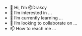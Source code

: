 - 👋 Hi, I’m @Drakcy
- 👀 I’m interested in ...
- 🌱 I’m currently learning ...
- 💞️ I’m looking to collaborate on ...
- 📫 How to reach me ...

<!---
Drakcy/Drakcy is a ✨ special ✨ repository because its `README.md` (this file) appears on your GitHub profile.
You can click the Preview link to take a look at your changes.
--->
